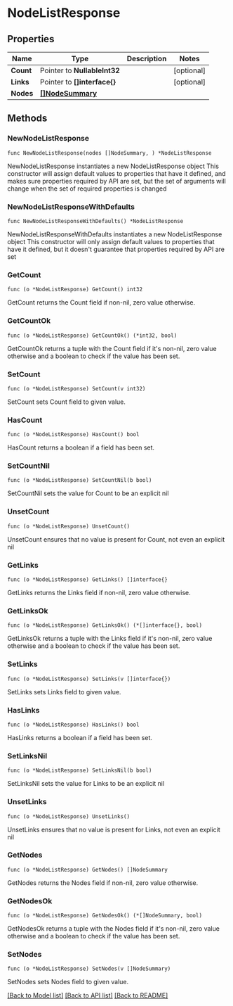# NodeListResponse

## Properties

Name | Type | Description | Notes
------------ | ------------- | ------------- | -------------
**Count** | Pointer to **NullableInt32** |  | [optional] 
**Links** | Pointer to **[]interface{}** |  | [optional] 
**Nodes** | [**[]NodeSummary**](NodeSummary.md) |  | 

## Methods

### NewNodeListResponse

`func NewNodeListResponse(nodes []NodeSummary, ) *NodeListResponse`

NewNodeListResponse instantiates a new NodeListResponse object
This constructor will assign default values to properties that have it defined,
and makes sure properties required by API are set, but the set of arguments
will change when the set of required properties is changed

### NewNodeListResponseWithDefaults

`func NewNodeListResponseWithDefaults() *NodeListResponse`

NewNodeListResponseWithDefaults instantiates a new NodeListResponse object
This constructor will only assign default values to properties that have it defined,
but it doesn't guarantee that properties required by API are set

### GetCount

`func (o *NodeListResponse) GetCount() int32`

GetCount returns the Count field if non-nil, zero value otherwise.

### GetCountOk

`func (o *NodeListResponse) GetCountOk() (*int32, bool)`

GetCountOk returns a tuple with the Count field if it's non-nil, zero value otherwise
and a boolean to check if the value has been set.

### SetCount

`func (o *NodeListResponse) SetCount(v int32)`

SetCount sets Count field to given value.

### HasCount

`func (o *NodeListResponse) HasCount() bool`

HasCount returns a boolean if a field has been set.

### SetCountNil

`func (o *NodeListResponse) SetCountNil(b bool)`

 SetCountNil sets the value for Count to be an explicit nil

### UnsetCount
`func (o *NodeListResponse) UnsetCount()`

UnsetCount ensures that no value is present for Count, not even an explicit nil
### GetLinks

`func (o *NodeListResponse) GetLinks() []interface{}`

GetLinks returns the Links field if non-nil, zero value otherwise.

### GetLinksOk

`func (o *NodeListResponse) GetLinksOk() (*[]interface{}, bool)`

GetLinksOk returns a tuple with the Links field if it's non-nil, zero value otherwise
and a boolean to check if the value has been set.

### SetLinks

`func (o *NodeListResponse) SetLinks(v []interface{})`

SetLinks sets Links field to given value.

### HasLinks

`func (o *NodeListResponse) HasLinks() bool`

HasLinks returns a boolean if a field has been set.

### SetLinksNil

`func (o *NodeListResponse) SetLinksNil(b bool)`

 SetLinksNil sets the value for Links to be an explicit nil

### UnsetLinks
`func (o *NodeListResponse) UnsetLinks()`

UnsetLinks ensures that no value is present for Links, not even an explicit nil
### GetNodes

`func (o *NodeListResponse) GetNodes() []NodeSummary`

GetNodes returns the Nodes field if non-nil, zero value otherwise.

### GetNodesOk

`func (o *NodeListResponse) GetNodesOk() (*[]NodeSummary, bool)`

GetNodesOk returns a tuple with the Nodes field if it's non-nil, zero value otherwise
and a boolean to check if the value has been set.

### SetNodes

`func (o *NodeListResponse) SetNodes(v []NodeSummary)`

SetNodes sets Nodes field to given value.



[[Back to Model list]](../README.md#documentation-for-models) [[Back to API list]](../README.md#documentation-for-api-endpoints) [[Back to README]](../README.md)



